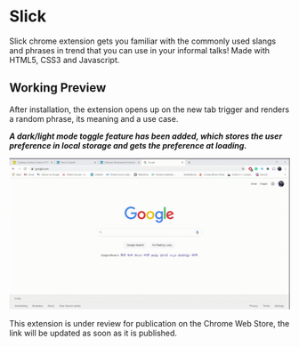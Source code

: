# Slick
Slick chrome extension gets you familiar with the commonly used slangs and phrases in trend that you can use in your informal talks! Made with HTML5, CSS3 and Javascript.

## Working Preview

After installation, the extension opens up on the new tab trigger and renders a random phrase, its meaning and a use case. 

__*A dark/light mode toggle feature has been added, which stores the user preference in local storage and gets the preference at loading.*__

![Video of Slick](https://github.com/asaxena012/slick-chrome-extension/blob/master/docs/slickGIF.gif)

This extension is under review for publication on the Chrome Web Store, the link will be updated as soon as it is published.
